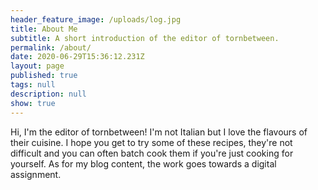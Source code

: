 ```yaml
---
header_feature_image: /uploads/log.jpg
title: About Me
subtitle: A short introduction of the editor of tornbetween.
permalink: /about/
date: 2020-06-29T15:36:12.231Z
layout: page
published: true
tags: null
description: null
show: true
---
```

Hi, I'm the editor of tornbetween! I'm not Italian but I love the flavours of their cuisine. I hope you get to try some of these recipes, they're not difficult and you can often batch cook them if you're just cooking for yourself. As for my blog content, the work goes towards a digital assignment.